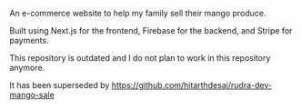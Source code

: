 An e-commerce website to help my family sell their mango produce.

Built using Next.js for the frontend, Firebase for the backend, and Stripe for payments.

This repository is outdated and I do not plan to work in this repository anymore.

It has been superseded by https://github.com/hitarthdesai/rudra-dev-mango-sale
